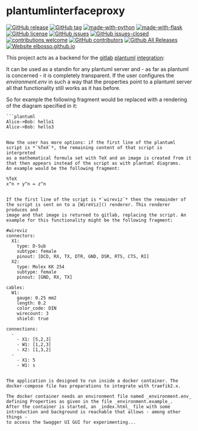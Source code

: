 # plantumlinterfaceproxy

<!---
[![start with why](https://img.shields.io/badge/start%20with-why%3F-brightgreen.svg?style=flat)](http://www.ted.com/talks/simon_sinek_how_great_leaders_inspire_action)
--->
[![GitHub release](https://img.shields.io/github/release/elbosso/plantumlinterfaceproxy/all.svg?maxAge=1)](https://GitHub.com/elbosso/plantumlinterfaceproxy/releases/)
[![GitHub tag](https://img.shields.io/github/tag/elbosso/plantumlinterfaceproxy.svg)](https://GitHub.com/elbosso/plantumlinterfaceproxy/tags/)
[![made-with-python](https://img.shields.io/badge/Made%20with-Python-1f425f.svg)](https://www.python.org/)
[![made-with-flask](https://img.shields.io/badge/Made%20with-Flask-blueviolet)](https://flask.palletsprojects.com/en/1.1.x/quickstart/)
[![GitHub license](https://img.shields.io/github/license/elbosso/plantumlinterfaceproxy.svg)](https://github.com/elbosso/plantumlinterfaceproxy/blob/master/LICENSE)
[![GitHub issues](https://img.shields.io/github/issues/elbosso/plantumlinterfaceproxy.svg)](https://GitHub.com/elbosso/plantumlinterfaceproxy/issues/)
[![GitHub issues-closed](https://img.shields.io/github/issues-closed/elbosso/plantumlinterfaceproxy.svg)](https://GitHub.com/elbosso/plantumlinterfaceproxy/issues?q=is%3Aissue+is%3Aclosed)
[![contributions welcome](https://img.shields.io/badge/contributions-welcome-brightgreen.svg?style=flat)](https://github.com/elbosso/plantumlinterfaceproxy/issues)
[![GitHub contributors](https://img.shields.io/github/contributors/elbosso/plantumlinterfaceproxy.svg)](https://GitHub.com/elbosso/plantumlinterfaceproxy/graphs/contributors/)
[![Github All Releases](https://img.shields.io/github/downloads/elbosso/plantumlinterfaceproxy/total.svg)](https://github.com/elbosso/plantumlinterfaceproxy)
[![Website elbosso.github.io](https://img.shields.io/website-up-down-green-red/https/elbosso.github.io.svg)](https://elbosso.github.io/)

This project acts as a backend for the [gitlab]() [plantuml]() [integration]():

It can be used as a standin for any plantuml server and - as far as plantuml is concerned - it is completely 
transparent. If the user configures the _environment.env_ in such a way that the properties point to a plantuml server all
that functionality still works as it has before.

So for example the following fragment would be replaced with a rendering of the diagram specified in it:

```
```plantuml
Alice->Bob: hello1
Alice->Bob: hello3
```
```

Now the user has more options: if the first line of the plantuml script is *`%TeX`*, the remaining content of that script is interpreted
as a mathematical formula set with TeX and an image is created from it that then appears instead of the script as with plantuml diagrams. 
An example would be the following fragment:

```
```plantuml
%TeX
x^n + y^n = z^n
```
```

If the first line of the script is *`wireviz`* then the remainder of the script is sent on to a [WireViz]() renderer. This renderer produces and
image and that image is returned to gitlab, replacing the script. An example for this functionality might be the following fragment:

```
```plantuml
#wireviz
connectors:
  X1:
    type: D-Sub
    subtype: female
    pinout: [DCD, RX, TX, DTR, GND, DSR, RTS, CTS, RI]
  X2:
    type: Molex KK 254
    subtype: female
    pinout: [GND, RX, TX]

cables:
  W1:
    gauge: 0.25 mm2
    length: 0.2
    color_code: DIN
    wirecount: 3
    shield: true

connections:
  -
    - X1: [5,2,3]
    - W1: [1,2,3]
    - X2: [1,3,2]
  -
    - X1: 5
    - W1: s
```
```

The application is designed to run inside a docker container. The docker-compose file has preparations to integrate with traefik2.x.

The docker container needs an environment file named _environment.env_ defining Properties as given in the file _environment.example_.
After the container is started, an _index.html_ file with some introduction and background is reachable that allows - among other things - 
to access the Swagger UI GUI for experimenting...
